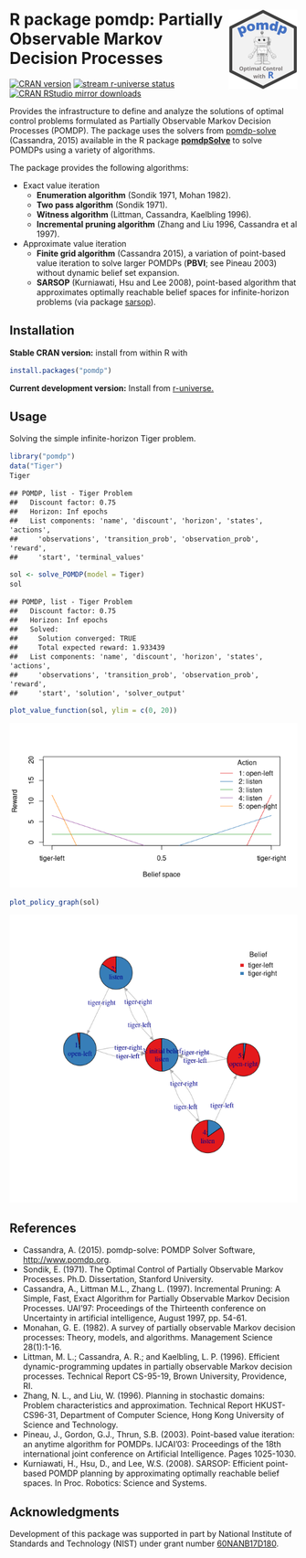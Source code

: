 
# <img src='man/figures/logo.svg' align="right" height="139" /> R package pomdp: Partially Observable Markov Decision Processes

[![CRAN
version](http://www.r-pkg.org/badges/version/pomdp)](https://CRAN.R-project.org/package=pomdp)
[![stream r-universe
status](https://mhahsler.r-universe.dev/badges/pomdp)](https://mhahsler.r-universe.dev/ui#package:pomdp)
[![CRAN RStudio mirror
downloads](http://cranlogs.r-pkg.org/badges/grand-total/pomdp)](https://CRAN.R-project.org/package=pomdp)

Provides the infrastructure to define and analyze the solutions of
optimal control problems formulated as Partially Observable Markov
Decision Processes (POMDP). The package uses the solvers from
[pomdp-solve](http://www.pomdp.org/code/) (Cassandra, 2015) available in
the R package [**pomdpSolve**](https://github.com/mhahsler/pomdpSolve)
to solve POMDPs using a variety of algorithms.

The package provides the following algorithms:

-   Exact value iteration
    -   **Enumeration algorithm** (Sondik 1971, Mohan 1982).
    -   **Two pass algorithm** (Sondik 1971).
    -   **Witness algorithm** (Littman, Cassandra, Kaelbling 1996).
    -   **Incremental pruning algorithm** (Zhang and Liu 1996, Cassandra
        et al 1997).
-   Approximate value iteration
    -   **Finite grid algorithm** (Cassandra 2015), a variation of
        point-based value iteration to solve larger POMDPs (**PBVI**;
        see Pineau 2003) without dynamic belief set expansion.
    -   **SARSOP** (Kurniawati, Hsu and Lee 2008), point-based algorithm
        that approximates optimally reachable belief spaces for
        infinite-horizon problems (via package
        [sarsop](https://github.com/boettiger-lab/sarsop)).

## Installation

**Stable CRAN version:** install from within R with

``` r
install.packages("pomdp")
```

**Current development version:** Install from
[r-universe.](https://mhahsler.r-universe.dev/ui#package:pomdp)

## Usage

Solving the simple infinite-horizon Tiger problem.

``` r
library("pomdp")
data("Tiger")
Tiger
```

    ## POMDP, list - Tiger Problem
    ##   Discount factor: 0.75
    ##   Horizon: Inf epochs
    ##   List components: 'name', 'discount', 'horizon', 'states', 'actions',
    ##     'observations', 'transition_prob', 'observation_prob', 'reward',
    ##     'start', 'terminal_values'

``` r
sol <- solve_POMDP(model = Tiger)
sol
```

    ## POMDP, list - Tiger Problem
    ##   Discount factor: 0.75
    ##   Horizon: Inf epochs
    ##   Solved:
    ##     Solution converged: TRUE
    ##     Total expected reward: 1.933439
    ##   List components: 'name', 'discount', 'horizon', 'states', 'actions',
    ##     'observations', 'transition_prob', 'observation_prob', 'reward',
    ##     'start', 'solution', 'solver_output'

``` r
plot_value_function(sol, ylim = c(0, 20))
```

![](inst/README_files/value_function-1.png)<!-- -->

``` r
plot_policy_graph(sol)
```

![](inst/README_files/policy_graph-1.png)<!-- -->

## References

-   Cassandra, A. (2015). pomdp-solve: POMDP Solver Software,
    <http://www.pomdp.org>.
-   Sondik, E. (1971). The Optimal Control of Partially Observable
    Markov Processes. Ph.D. Dissertation, Stanford University.
-   Cassandra, A., Littman M.L., Zhang L. (1997). Incremental Pruning: A
    Simple, Fast, Exact Algorithm for Partially Observable Markov
    Decision Processes. UAI’97: Proceedings of the Thirteenth conference
    on Uncertainty in artificial intelligence, August 1997, pp. 54-61.
-   Monahan, G. E. (1982). A survey of partially observable Markov
    decision processes: Theory, models, and algorithms. Management
    Science 28(1):1-16.
-   Littman, M. L.; Cassandra, A. R.; and Kaelbling, L. P. (1996).
    Efficient dynamic-programming updates in partially observable Markov
    decision processes. Technical Report CS-95-19, Brown University,
    Providence, RI.
-   Zhang, N. L., and Liu, W. (1996). Planning in stochastic domains:
    Problem characteristics and approximation. Technical Report
    HKUST-CS96-31, Department of Computer Science, Hong Kong University
    of Science and Technology.
-   Pineau, J., Gordon, G.J., Thrun, S.B. (2003). Point-based value
    iteration: an anytime algorithm for POMDPs. IJCAI’03: Proceedings of
    the 18th international joint conference on Artificial Intelligence.
    Pages 1025-1030.
-   Kurniawati, H., Hsu, D., and Lee, W.S. (2008). SARSOP: Efficient
    point-based POMDP planning by approximating optimally reachable
    belief spaces. In Proc. Robotics: Science and Systems.

## Acknowledgments

Development of this package was supported in part by National Institute
of Standards and Technology (NIST) under grant number
[60NANB17D180](https://www.nist.gov/ctl/pscr/safe-net-integrated-connected-vehicle-computing-platform).

